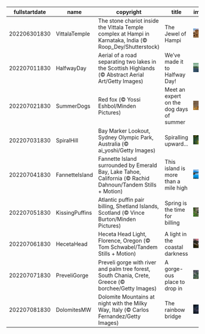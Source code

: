 |fullstartdate|name|copyright|title|image|
|--|--|--|--|--|
202206301830|VittalaTemple|The stone chariot inside the Vittala Temple complex at Hampi in Karnataka, India (© Roop_Dey/Shutterstock)|The Jewel of Hampi|![](/en-IN/2022/07/202206301830VittalaTemple.jpg)|
202207011830|HalfwayDay|Aerial of a road separating two lakes in the Scottish Highlands (© Abstract Aerial Art/Getty Images)|We’ve made it to Halfway Day!|![](/en-IN/2022/07/202207011830HalfwayDay.jpg)|
202207021830|SummerDogs|Red fox (© Yossi Eshbol/Minden Pictures)|Meet an expert on the dog days of summer|![](/en-IN/2022/07/202207021830SummerDogs.jpg)|
202207031830|SpiralHill|Bay Marker Lookout, Sydney Olympic Park, Australia (© ai_yoshi/Getty Images)|Spiralling upward...|![](/en-IN/2022/07/202207031830SpiralHill.jpg)|
202207041830|FannetteIsland|Fannette Island surrounded by Emerald Bay, Lake Tahoe, California (© Rachid Dahnoun/Tandem Stills + Motion)|This island is more than a mile high|![](/en-IN/2022/07/202207041830FannetteIsland.jpg)|
202207051830|KissingPuffins|Atlantic puffin pair billing, Shetland Islands, Scotland (© Vince Burton/Minden Pictures)|Spring is the time for billing|![](/en-IN/2022/07/202207051830KissingPuffins.jpg)|
202207061830|HecetaHead|Heceta Head Light, Florence, Oregon (© Tom Schwabel/Tandem Stills + Motion)|A light in the coastal darkness|![](/en-IN/2022/07/202207061830HecetaHead.jpg)|
202207071830|PreveliGorge|Preveli gorge with river and palm tree forest, South Chania, Crete, Greece (© borchee/Getty Images)|A gorge-ous place to drop in|![](/en-IN/2022/07/202207071830PreveliGorge.jpg)|
202207081830|DolomitesMW|Dolomite Mountains at night with the Milky Way, Italy (© Carlos Fernandez/Getty Images)|The rainbow bridge|![](/en-IN/2022/07/202207081830DolomitesMW.jpg)|
